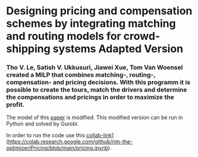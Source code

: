 # Designing pricing and compensation schemes by integrating matching and routing models for crowd-shipping systems Adapted Version
### Tho V. Le, Satish V. Ukkusuri, Jiawei Xue, Tom Van Woensel created a MILP that combines matching-, routing-, compensation- and pricing decisions. With this programm it is possible to create the tours, match the drivers and determine the compensations and pricings in order to maximize the profit.

The model of this [paper](https://www.sciencedirect.com/science/article/pii/S1366554520308516) is modified. This modified version can be run in Python and solved by Gurobi.


In order to run the code use this [collab-link](https://colab.research.google.com/assets/colab-badge.svg)](https://colab.research.google.com/github/rim-the-optimizer/Pricing/blob/main/pricing.ipynb).
